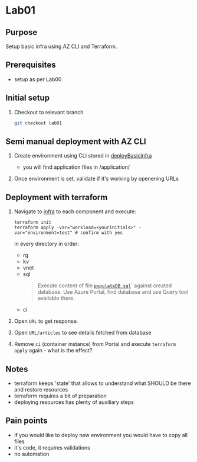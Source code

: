 # Lab01

## Purpose

Setup basic infra using AZ CLI and Terraform.

## Prerequisites

- setup as per Lab00

## Initial setup

1. Checkout to relevant branch
    ```bash
    git checkout lab01
    ```

## Semi manual deployment with AZ CLI

1. Create environment using CLI stored in [deployBasicInfra](/scripts/deployBasicInfra.sh)
   - you will find application files in <repoName>/application/
  
2. Once environment is set, validate if it's working by openening URLs

## Deployment with terraform

1. Navigate to [infra](../infra/) to each component and execute:
    ```
    terraform init
    terraform apply -var="workload=<yourinitials>" -var="environment=test" # confirm with yes
    ```

    in every directory in order:
    - rg
    - kv
    - vnet
    - sql
      > Execute content of file [`populateDB.sql`](/scripts/populateDB.sql)` against created database. Use Azure Portal, find database and use Query tool available there.
    - ci

2. Open `URL` to get response.

3. Open `URL/articles` to see details fetched from database

4. Remove `ci` (container instance) from Portal and execute `terraform apply` again - what is the effect?

## Notes
- terraform keeps 'state' that allows to understand what SHOULD be there and restore resources
- terraform requires a bit of preparation
- deploying resources has plenty of auxiliary steps

## Pain points
- if you would like to deploy new environment you would have to copy all files
- it's code, it requires validations
- no automation
